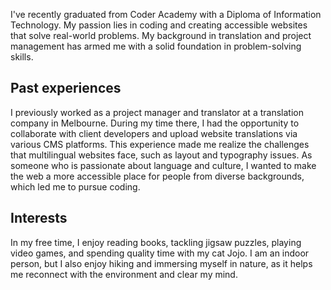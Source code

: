 I've recently graduated from Coder Academy with a Diploma of Information Technology. My passion lies in coding and creating accessible websites that solve real-world problems. My background in translation and project management has armed me with a solid foundation in problem-solving skills.

## Past experiences

I previously worked as a project manager and translator at a translation company in Melbourne. During my time there, I had the opportunity to collaborate with client developers and upload website translations via various CMS platforms. This experience made me realize the challenges that multilingual websites face, such as layout and typography issues. As someone who is passionate about language and culture, I wanted to make the web a more accessible place for people from diverse backgrounds, which led me to pursue coding.

## Interests

In my free time, I enjoy reading books, tackling jigsaw puzzles, playing video games, and spending quality time with my cat Jojo. I am an indoor person, but I also enjoy hiking and immersing myself in nature, as it helps me reconnect with the environment and clear my mind.
